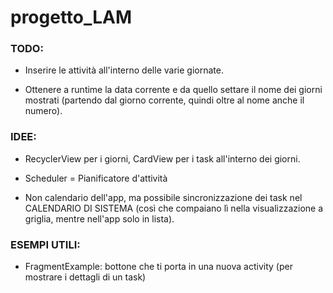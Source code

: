 # progetto_LAM



### TODO:

- Inserire le attività all'interno delle varie giornate.

- Ottenere a runtime la data corrente e da quello settare il nome dei giorni mostrati (partendo dal giorno corrente, quindi oltre al nome anche il numero).



### IDEE:

- RecyclerView per i giorni, CardView per i task all'interno dei giorni.

- Scheduler = Pianificatore d'attività

- Non calendario dell'app, ma possibile sincronizzazione dei task nel CALENDARIO DI SISTEMA (così che compaiano lì nella visualizzazione a griglia, mentre nell'app solo in lista).



### ESEMPI UTILI:

- FragmentExample: bottone che ti porta in una nuova activity (per mostrare i dettagli di un task)
